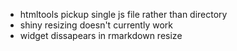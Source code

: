 
- htmltools pickup single js file rather than directory
- shiny resizing doesn't currently work
- widget dissapears in rmarkdown resize

